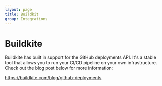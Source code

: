 ```yaml
---
layout: page
title: Buildkit
group: Integrations
---
```


# Buildkite

Buildkite has built in support for the GitHub deployments API. It's a stable
tool that allows you to run your CI/CD pipeline on your own infrastructure.
Check out the blog post below for more information:

https://buildkite.com/blog/github-deployments
